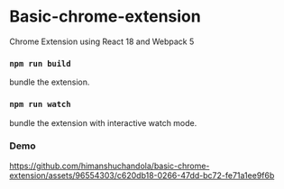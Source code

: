 # Basic-chrome-extension
Chrome Extension using React 18 and Webpack 5

### `npm run build`
bundle the extension.

### `npm run watch`
bundle the extension with interactive watch mode.

### Demo

https://github.com/himanshuchandola/basic-chrome-extension/assets/96554303/c620db18-0266-47dd-bc72-fe71a1ee9f6b

